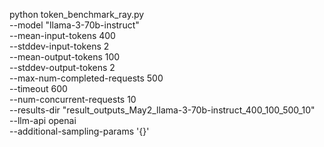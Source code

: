 python token_benchmark_ray.py \
--model "llama-3-70b-instruct" \
--mean-input-tokens 400 \
--stddev-input-tokens 2 \
--mean-output-tokens 100 \
--stddev-output-tokens 2 \
--max-num-completed-requests 500 \
--timeout 600 \
--num-concurrent-requests 10 \
--results-dir "result_outputs_May2_llama-3-70b-instruct_400_100_500_10" \
--llm-api openai \
--additional-sampling-params '{}'
